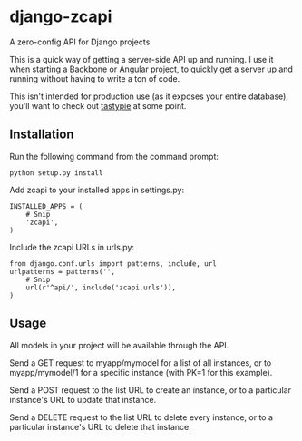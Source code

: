 django-zcapi
============

A zero-config API for Django projects

This is a quick way of getting a server-side API up and running. I use it when 
starting a Backbone or Angular project, to quickly get a server up and running 
without having to write a ton of code.

This isn't intended for production use (as it exposes your entire
database), you'll want to check out 
[tastypie](http://github.com/toastdriven/django-tastypie) at some point.

Installation
------------

Run the following command from the command prompt:

    python setup.py install

Add zcapi to your installed apps in settings.py:

    INSTALLED_APPS = (
        # Snip
        'zcapi',
    )

Include the zcapi URLs in urls.py:

    from django.conf.urls import patterns, include, url
    urlpatterns = patterns('',
        # Snip
        url(r'^api/', include('zcapi.urls')),
    )

Usage
-----

All models in your project will be available through the API.

Send a GET request to myapp/mymodel for a list of all instances,
or to myapp/mymodel/1 for a specific instance (with PK=1 for this example).

Send a POST request to the list URL to create an instance, or to a particular
instance's URL to update that instance.

Send a DELETE request to the list URL to delete every instance, or to a 
particular instance's URL to delete that instance.
